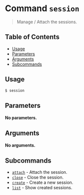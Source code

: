 # Command `session`

> Manage / Attach the sessions.

## Table of Contents


<!-- START doctoc generated TOC please keep comment here to allow auto update -->
<!-- DON'T EDIT THIS SECTION, INSTEAD RE-RUN doctoc TO UPDATE -->

- [Usage](#usage)
- [Parameters](#parameters)
- [Arguments](#arguments)
- [Subcommands](#subcommands)

<!-- END doctoc generated TOC please keep comment here to allow auto update -->

## Usage

```bash
$ session 
```

## Parameters

#### No parameters.

## Arguments

#### No arguments.

## Subcommands


 - [`attach`](session-subcmd/attach.md) - Attach the session.
 - [`close`](session-subcmd/close.md) - Close the session.
 - [`create`](session-subcmd/create.md) - Create a new session.
 - [`list`](session-subcmd/list.md) - Show created sessions.
